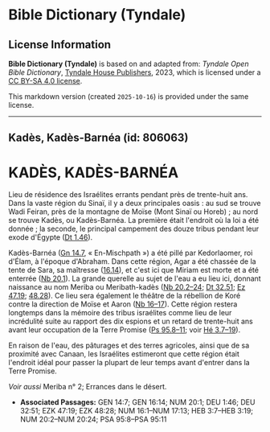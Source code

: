 # Bible Dictionary (Tyndale)

## License Information

**Bible Dictionary (Tyndale)** is based on and adapted from: _Tyndale Open Bible Dictionary_, [Tyndale House Publishers](https://tyndaleopenresources.com/), 2023, which is licensed under a [CC BY-SA 4.0 license](https://creativecommons.org/licenses/by-sa/4.0/legalcode.en).

This markdown version (created `2025-10-16`) is provided under the same license.



--------------------------------

## Kadès, Kadès-Barnéa (id: 806063)

KADÈS, KADÈS\-BARNÉA
====================

Lieu de résidence des Israélites errants pendant près de trente\-huit ans. Dans la vaste région du Sinaï, il y a deux principales oasis : au sud se trouve Wadi Feiran, près de la montagne de Moïse (Mont Sinaï ou Horeb) ; au nord se trouve Kadès, ou Kadès\-Barnéa. La première était l'endroit où la loi a été donnée ; la seconde, le principal campement des douze tribus pendant leur exode d'Égypte ([Dt 1\.46](https://ref.ly/Deut1:46)).

Kadès\-Barnéa ([Gn 14\.7](https://ref.ly/Gen14:7), « En\-Mischpath ») a été pillé par Kedorlaomer, roi d'Élam, à l'époque d'Abraham. Dans cette région, Agar a été chassée de la tente de Sara, sa maîtresse ([16\.14](https://ref.ly/Gen16:14)), et c'est ici que Miriam est morte et a été enterrée ([Nb 20\.1](https://ref.ly/Num20:1)). La grande querelle au sujet de l'eau a eu lieu ici, donnant naissance au nom Meriba ou Meribath\-kadès ([Nb 20\.2–24](https://ref.ly/Num20:2-Num20:24); [Dt 32\.51](https://ref.ly/Deut32:51); [Ez 47\.19](https://ref.ly/Ezek47:19); [48\.28](https://ref.ly/Ezek48:28)). Ce lieu sera également le théâtre de la rébellion de Koré contre la direction de Moïse et Aaron ([Nb 16–17](https://ref.ly/Num16:1-Num17:13)). Cette région restera longtemps dans la mémoire des tribus israélites comme lieu de leur incrédulité suite au rapport des dix espions et un retard de trente\-huit ans avant leur occupation de la Terre Promise ([Ps 95\.8–11](https://ref.ly/Ps95:8-Ps95:11); voir [Hé 3\.7–19](https://ref.ly/Heb3:7-Heb3:19)).

En raison de l'eau, des pâturages et des terres agricoles, ainsi que de sa proximité avec Canaan, les Israélites estimeront que cette région était l'endroit idéal pour passer la plupart de leur temps avant d'entrer dans la Terre Promise.

*Voir aussi* Meriba n° 2; Errances dans le désert.

* **Associated Passages:** GEN 14:7; GEN 16:14; NUM 20:1; DEU 1:46; DEU 32:51; EZK 47:19; EZK 48:28; NUM 16:1–NUM 17:13; HEB 3:7–HEB 3:19; NUM 20:2–NUM 20:24; PSA 95:8–PSA 95:11

